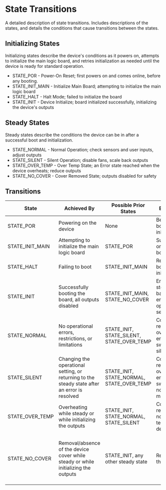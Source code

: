 # State Transitions
A detailed description of state transitions. Includes descriptions of the states, and details the conditions that cause transitions between the states.


## Initializing States
Initializing states describe the device's conditions as it powers on, attempts to initialize the main logic board, and retries initialization as needed until the device is ready for standard operation.
* STATE_POR - Power-On Reset; first powers on and comes online, before any booting.
* STATE_INIT_MAIN - Initialize Main Board; attempting to initialize the main logic board
* STATE_HALT - Halt Mode; failed to initialize the board
* STATE_INIT - Device Initialize; board initialized successfully, initializing the device's outputs


## Steady States
Steady states describe the conditions the device can be in after a successful boot and initialization. 
* STATE_NORMAL - Normal Operation; check sensors and user inputs, adjust outputs
* STATE_SILENT - Silent Operation; disable fans, scale back outputs
* STATE_OVER_TEMP - Over Temp State; an Error state reached when the device overheats; reduce outputs
* STATE_NO_COVER - Cover Removed State; outputs disabled for safety


## Transitions

| State           | Achieved By                                                                                   | Possible Prior States                     | Exited By                                                       | Possible Next States                                                                                            |
|-----------------|-----------------------------------------------------------------------------------------------|-------------------------------------------|-----------------------------------------------------------------|-----------------------------------------------------------------------------------------------------------------|
| STATE_POR       | Powering on the device                                                                        | None                                      | Beginning board initialization                                  | STATE_INIT_MAIN                                                                                                 |
| STATE_INIT_MAIN | Attempting to initialize the main logic board                                                 | STATE_POR                                 | Succeeding or failing to boot                                   | STATE_HALT, STATE_INIT                                                                                          |
| STATE_HALT      | Failing to boot                                                                               | STATE_INIT_MAIN                           | Retrying board initialization                                   | STATE_INIT_MAIN                                                                                                 |
| STATE_INIT      | Successfully booting the board, all outputs disabled                                          | STATE_INIT_MAIN, STATE_NO_COVER           | Entering a steady state based on errors or operational settings | Any steady state                                                                                                |
| STATE_NORMAL    | No operational errors, restrictions, or limitations                                           | STATE_INIT, STATE_SILENT, STATE_OVER_TEMP | Cover removal, overheating error, switch to silent mode         | Any other steady state                                                                                          |
| STATE_SILENT    | Changing the operational setting, or returning to the steady state after an error is resolved | STATE_INIT, STATE_NORMAL, STATE_OVER_TEMP | Cover removal, overheating error, switch to normal mode         | Any other steady state                                                                                          |
| STATE_OVER_TEMP | Overheating while steady or while initializing the outputs                                    | STATE_INIT, STATE_NORMAL, STATE_SILENT    | Cover removal, normal temperature detected                      | STATE_NO_COVER or the preceding steady state                                                                    |
| STATE_NO_COVER  | Removal/absence of the device cover while steady or while initializing the outputs            | STATE_INIT, any other steady state        | Replacing the cover                                             | STATE_INIT, and then ?? perhaps the state from before the cover was removed? TODO: update with Craig's feedback |
